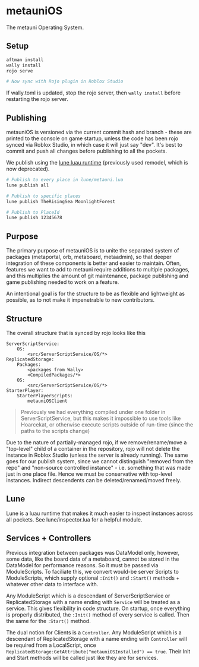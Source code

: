 # metauniOS
The metauni Operating System.

## Setup
```bash
aftman install
wally install
rojo serve

# Now sync with Rojo plugin in Roblox Studio
```

If wally.toml is updated, stop the rojo server, then `wally install` before
restarting the rojo server.

## Publishing
metauniOS is versioned via the current commit hash and branch - these are printed
to the console on game startup, unless the code has been rojo synced via Roblox
Studio, in which case it will just say "dev".
It's best to commit and push all changes before publishing to all the pockets.

We publish using the [lune luau runtime](https://lune-org.github.io/docs)
(previously used remodel, which is now deprecated).
```bash
# Publish to every place in lune/metauni.lua
lune publish all

# Publish to specific places
lune publish TheRisingSea MoonlightForest

# Publish to PlaceId
lune publish 12345678
```

## Purpose

The primary purpose of metauniOS is to unite the separated system of packages (metaportal, orb, metaboard, metaadmin), so that deeper integration of these components is better and easier to maintain. Often, features we want to add to metauni require additions to multiple packages, and this multiplies the amount of git maintenance, package publishing and game publishing needed to work on a feature.

An intentional goal is for the structure to be as flexible and lightweight as possible, as to not make it impenetrable to new contributors.

## Structure

The overall structure that is synced by rojo looks like this

```
ServerScriptService:
	OS:
		<src/ServerScriptService/OS/*>
ReplicatedStorage:
	Packages:
		<packages from Wally>
		<CompiledPackages/*>
	OS:
		<src/ServerScriptService/OS/*>
StarterPlayer:
	StarterPlayerScripts:
		metauniOSClient
```

> Previously we had everything compiled under one folder in ServerScriptService, but this makes it impossible to use tools like Hoarcekat, or otherwise execute scripts outside of run-time (since the paths to the scripts change)

Due to the nature of partially-managed rojo, if we remove/rename/move a "top-level" child of a container in the repository, rojo will not delete the instance in Roblox Studio (unless the server is already running). The same goes for our publish system, since we cannot distinguish "removed from the repo" and "non-source controlled instance" - i.e. something that was made just in one place file. Hence we must be conservative with top-level instances. Indirect descendents can be deleted/renamed/moved freely.

## Lune

Lune is a luau runtime that makes it much easier to inspect instances across all pockets. See lune/inspector.lua for a helpful module.

## Services + Controllers

Previous integration between packages was DataModel only, however, some data, like the board data of a metaboard, cannot be stored in the DataModel for performance reasons. So it must be passed via ModuleScripts. To faciliate this, we convert would-be server Scripts to ModuleScripts, which supply optional `:Init()` and `:Start()` methods + whatever other data to interface with.

Any ModuleScript which is a descendant of ServerScriptService or ReplicatedStorage with a name ending with `Service` will be treated as a service. This gives flexibility in code structure. On startup, once everything is properly distributed, the `:Init()` method of every service is called. Then the same for the `:Start()` method.

The dual notion for Clients is a `Controller`. Any ModuleScript which is a descendant of ReplicatedStorage with a name ending with `Controller` will be required from a LocalScript, once `ReplicatedStorage:GetAttribute("metauniOSInstalled") == true`. Their Init and Start methods will be called just like they are for services.